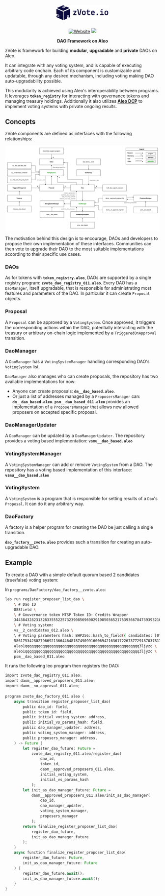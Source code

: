 <h1 align="center">
    <picture>
        <source media="(prefers-color-scheme: dark)" srcset="./media/logo-dark.png" width="170">
        <source media="(prefers-color-scheme: light)" srcset="./media/logo-light.png" width="170">
        <img alt="snarkDB" src="./media/logo-light.png" width="170">
    </picture>
</h1>

<p align="center">
    <a href="https://zvote.io"> <img alt="Website" src="https://img.shields.io/badge/docs-online-blue"></a>
    <a href="https://zvote.io"><img src="https://img.shields.io/badge/status-ℹ-green"/></a>
</p>

<p align="center">
    <b>DAO Framework on Aleo</b>
</p>

zVote is framework for building **modular**, **upgradable** and **private** DAOs on Aleo.

It can integrate with any voting system, and is capable of executing arbitrary code onchain. Each of its component is customizable and updatable, through any desired mechanism, including voting making DAO auto-upgradability possible.

This modularity is achieved using Aleo's interoperability between programs. It leverages **`token_registry`** for interacting with governance tokens and managing treasury holdings. Additionally it also utilizes **[Aleo DCP](https://github.com/bandersnatch-io/aleo-dcp/blob/main/README.md)** to implement voting systems with private ongoing results.

## Concepts

zVote components are defined as interfaces with the following relationships:

![alt text](./media/zvote-diagram.png)

The motivation behind this design is to encourage, DAOs and developers to propose their own implementation of these interfaces. Communities can then vote to upgrade their DAO to the most suitable implementations according to their specific use cases.

### DAOs

As for tokens with **`token_registry.aleo`**, DAOs are supported by a single registry program: **`zvote_dao_registry_011.aleo`**. Every DAO has a `DaoManager`, itself upgradable, that is responsible for administrating most features and parameters of the DAO. In particular it can create `Proposal` objects.

### Proposal

A `Proposal` can be approved by a `VotingSystem`. Once approved, it triggers the corresponding actions within the DAO, potentially interacting with the treasury or arbitrary on-chain logic implemented by a `TriggeredOnApproval` transition.

### DaoManager

A `DaoManager` has a `VotingSystemManager` handling corresponding DAO's `VotingSystem` list.

`DaoManager` also manages who can create proposals, the repository has two available implementations for now:

- Anyone can create proposals: **`dm__dao_based.aleo`**.
- Or just a list of addresses managed by a `ProposersManager` can: **`dm__dao_based.aleo`**.
**`psm__dao_based_011.aleo`** provides an implementation of a `ProposersManager` that allows new allowed proposers on accepted specific proposal.

### DaoManagerUpdater

A `DaoManager` can be updated by a `DaoManagerUpdater`. The repository provides a voting based implementation: **`vsmu__dao_based.aleo`**

### VotingSystemManager

A `VotingSystemManager` can add or remove `VotingSystem` from a DAO. The repository has a voting based implementation of this interface: **`vsmu__dao_based.aleo`**

### VotingSystem

A `VotingSystem` is a program that is responsible for setting results of a `Dao`'s `Proposal`. It can do it any arbitrary way.

### DaoFactory

A factory is a helper program for creating the DAO be just calling a single transition.

**`dao_factory__zvote.aleo`** provides such a transition for creating an auto-upgradable DAO.

## Example

To create a DAO with a simple default quorum based 2 candidates (true/false) voting system:

In `programs/DaoFactory/dao_factory__zvote.aleo`:

```bash
leo run register_proposer_list_dao \
    \ # Dao ID
    888field \
    \ # Gouvernance token MTSP Token ID: Credits Wrapper
    3443843282313283355522573239085696902919850365217539366784739393210722344986field \
    \ # Voting system:
    vs__2_candidates_012.aleo \ 
    \ # Voting parameters hash: BHP256::hash_to_field({ candidates: [0field, 0field] })
    5861753428027966921366446481874909916006942163617226737729187037817006635040field \
    aleo1qqqqqqqqqqqqqqqqqqqqqqqqqqqqqqqqqqqqqqqqqqqqqqqqqqqq3ljyzc \
    aleo1qqqqqqqqqqqqqqqqqqqqqqqqqqqqqqqqqqqqqqqqqqqqqqqqqqqq3ljyzc \
    psm__dao_based_011.aleo 
```

It runs the following leo program then registers the DAO:

```rust
import zvote_dao_registry_011.aleo;
import daom__approved_proposers_011.aleo;
import daom__no_approval_011.aleo;

program zvote_dao_factory_011.aleo {
    async transition register_proposer_list_dao(
        public dao_id: field,
        public token_id: field,
        public initial_voting_system: address,
        public initial_vs_params_hash: field,
        public dao_manager_updater: address,
        public voting_system_manager: address,
        public proposers_manager: address,
    ) -> Future {
        let register_dao_future: Future =
            zvote_dao_registry_011.aleo/register_dao(
                dao_id,
                token_id,
                daom__approved_proposers_011.aleo,
                initial_voting_system,
                initial_vs_params_hash
            );
        let init_as_dao_manager_future: Future =
            daom__approved_proposers_011.aleo/init_as_dao_manager(
                dao_id,
                dao_manager_updater,
                voting_system_manager,
                proposers_manager
            );
        return finalize_register_proposer_list_dao(
            register_dao_future,
            init_as_dao_manager_future
        );
    }
    async function finalize_register_proposer_list_dao(
        register_dao_future: Future,
        init_as_dao_manager_future: Future
    ) {
        register_dao_future.await();
        init_as_dao_manager_future.await();
    }
}
```
